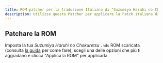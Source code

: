```yaml
---
title: ROM patcher per la traduzione Italiana di "Suzumiya Haruhi no Chokuretsu" (Nintendo DS)
description: Utilizza questo Patcher per applicare la Patch italiana di "Suzumiya Haruhi no Chokuretsu" (La serie di Haruhi Suzumiya)
---
```


## Patchare la ROM

Imposta la tua _Suzumiya Haruhi no Chokuretsu_ `.nds` ROM scaricata (consulta [la guida](/it/chokuretsu/guide) per come fare), scegli una delle opzioni che più ti aggradano e clicca "Applica la ROM" per applicarla.